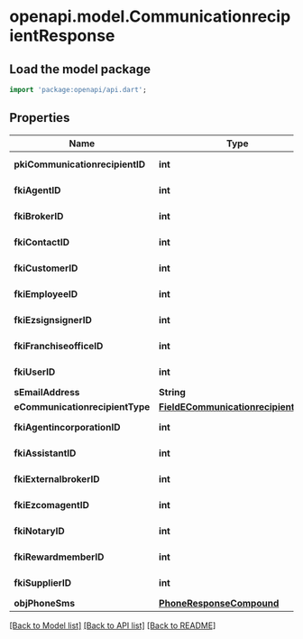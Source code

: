 # openapi.model.CommunicationrecipientResponse

## Load the model package
```dart
import 'package:openapi/api.dart';
```

## Properties
Name | Type | Description | Notes
------------ | ------------- | ------------- | -------------
**pkiCommunicationrecipientID** | **int** | The unique ID of the Communicationrecipient. | 
**fkiAgentID** | **int** | The unique ID of the Agent. | [optional] 
**fkiBrokerID** | **int** | The unique ID of the Broker. | [optional] 
**fkiContactID** | **int** | The unique ID of the Contact | [optional] 
**fkiCustomerID** | **int** | The unique ID of the Customer. | [optional] 
**fkiEmployeeID** | **int** | The unique ID of the Employee. | [optional] 
**fkiEzsignsignerID** | **int** | The unique ID of the Ezsignsigner | [optional] 
**fkiFranchiseofficeID** | **int** | The unique ID of the Franchisereoffice | [optional] 
**fkiUserID** | **int** | The unique ID of the User | [optional] 
**sEmailAddress** | **String** | The email address. | [optional] 
**eCommunicationrecipientType** | [**FieldECommunicationrecipientType**](FieldECommunicationrecipientType.md) |  | [optional] 
**fkiAgentincorporationID** | **int** | The unique ID of the Agentincorporation. | [optional] 
**fkiAssistantID** | **int** | The unique ID of the Assistant. | [optional] 
**fkiExternalbrokerID** | **int** | The unique ID of the Externalbroker. | [optional] 
**fkiEzcomagentID** | **int** | The unique ID of the Ezcomagent. | [optional] 
**fkiNotaryID** | **int** | The unique ID of the Notary. | [optional] 
**fkiRewardmemberID** | **int** | The unique ID of the Rewardmember. | [optional] 
**fkiSupplierID** | **int** | The unique ID of the Supplier. | [optional] 
**objPhoneSms** | [**PhoneResponseCompound**](PhoneResponseCompound.md) |  | [optional] 

[[Back to Model list]](../README.md#documentation-for-models) [[Back to API list]](../README.md#documentation-for-api-endpoints) [[Back to README]](../README.md)


